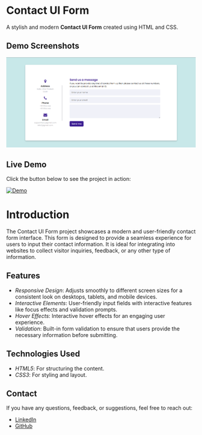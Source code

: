 # Contact UI Form

A stylish and modern **Contact UI Form** created using HTML and CSS.

## Demo Screenshots

![Demo Screenshot](https://github.com/Daniish-Qureshi/Contact-UI-Form/blob/main/demo.png)

## Live Demo

Click the button below to see the project in action:

[![Demo](https://img.shields.io/badge/LIVE-DEMO-black)](https://daniish-qureshi.github.io/Contact-UI-Form/)

# Introduction

The Contact UI Form project showcases a modern and user-friendly contact form interface. This form is designed to provide a seamless experience for users to input their contact information. It is ideal for integrating into websites to collect visitor inquiries, feedback, or any other type of information.

## Features

- *Responsive Design*: Adjusts smoothly to different screen sizes for a consistent look on desktops, tablets, and mobile devices.
- *Interactive Elements*: User-friendly input fields with interactive features like focus effects and validation prompts.
- *Hover Effects*: Interactive hover effects for an engaging user experience.
- *Validation*: Built-in form validation to ensure that users provide the necessary information before submitting.

## Technologies Used

- *HTML5*: For structuring the content.
- *CSS3*: For styling and layout.


## Contact

If you have any questions, feedback, or suggestions, feel free to reach out:

- [LinkedIn](https://www.linkedin.com/in/danishqureshi786)
- [GitHub](https://github.com/Daniish-Qureshi)
